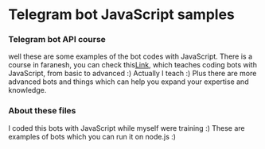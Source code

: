 # Telegram bot JavaScript samples

### Telegram bot API course
well these are some examples of the bot codes with JavaScript.
There is a course in faranesh, you can check this<a href="https://faranesh.com/programming/19231-build-telegram-bot-with-javascript-from-basic-to-advanced" target="_blank">Link</a>,
which teaches coding bots with JavaScript, from basic to advanced :)
Actually I teach :)
Plus there are more advanced bots and things which can help you expand your expertise and knowledge.


### About these files
I coded this bots with JavaScript while myself were training :)
These are examples of bots which you can run it on node.js :)
